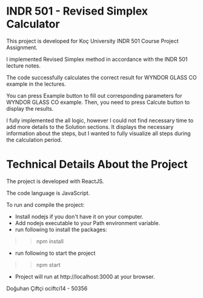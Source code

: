 # INDR 501 - Revised Simplex Calculator

This project is developed for Koç University INDR 501 Course Project Assignment.

I implemented Revised Simplex method in accordance with the INDR 501 lecture notes.

The code successfully calculates the correct result for WYNDOR GLASS CO example in the lectures. 

You can press Example button to fill out corresponding parameters for WYNDOR GLASS CO example. Then, you need to press Calcute button to display the results.

I fully implemented the all logic, however I could not find necessary time to add more details to the Solution sections. It displays the necessary information about the steps, but I wanted to fully visualize all steps during the calculation period.


# Technical Details About the Project

The project is developed with ReactJS. 

The code language is JavaScript.

To run and compile the project:
- Install nodejs if you don't have it on your computer.
- Add nodejs executable to your Path environment variable.
- run following to install the packages:
>> npm install
- run following to start the project
>> npm start
- Project will run at http://localhost:3000 at your browser.


Doğuhan Çiftçi
ociftci14 - 50356
